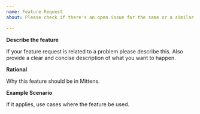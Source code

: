 ```yaml
---
name: Feature Request 
about: Please check if there's an open issue for the same or a similar feature.

---
```


**Describe the feature**

If your feature request is related to a problem please describe this. Also provide a clear and concise description of what you want to happen.

**Rational**

Why this feature should be in Mittens.

**Example Scenario**

If it applies, use cases where the feature be used.